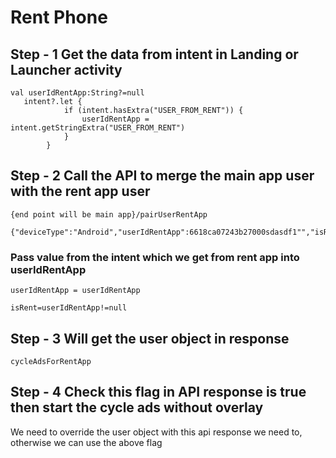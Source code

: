 # Rent Phone
## Step - 1 Get the data from intent in Landing or Launcher activity
```
val userIdRentApp:String?=null
   intent?.let {
            if (intent.hasExtra("USER_FROM_RENT")) {
                userIdRentApp = intent.getStringExtra("USER_FROM_RENT")
            }
        }
```
## Step - 2 Call the API to merge the main app user with the rent app user
```
{end point will be main app}/pairUserRentApp
 ```
```
{"deviceType":"Android","userIdRentApp":6618ca07243b27000sdasdf1"","isRent":true,"deviceId":"33C94DA1523FFCDC8562D4CC6E0A1235","userId":"6618ca07243b2700027f4df1"}
```
### Pass value from the intent which we get from rent app into userIdRentApp

```userIdRentApp = userIdRentApp```

```isRent=userIdRentApp!=null```

## Step - 3 Will get the user object in response
```cycleAdsForRentApp```
## Step - 4 Check this flag in API response is true then start the cycle ads without overlay
We need to override the user object with this api response we need to, otherwise we can use the above flag
